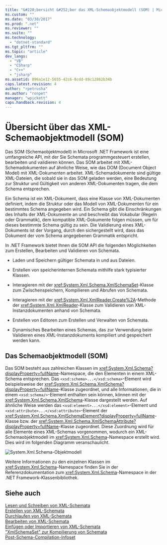 ```yaml
---
title: "&#220;bersicht &#252;ber das XML-Schemaobjektmodell (SOM) | Microsoft Docs"
ms.custom: ""
ms.date: "03/30/2017"
ms.prod: ".net"
ms.reviewer: ""
ms.suite: ""
ms.technology: 
  - "dotnet-standard"
ms.tgt_pltfrm: ""
ms.topic: "article"
dev_langs: 
  - "VB"
  - "CSharp"
  - "C++"
  - "jsharp"
ms.assetid: 896a1e12-5655-42c6-8cdd-89c12862b34b
caps.latest.revision: 4
author: "rpetrusha"
ms.author: "ronpet"
manager: "wpickett"
caps.handback.revision: 4
---
```

# &#220;bersicht &#252;ber das XML-Schemaobjektmodell (SOM)
Das SOM \(Schemaobjektmodell\) in Microsoft .NET Framework ist eine umfangreiche API, mit der Sie Schemata programmgesteuert erstellen, bearbeiten und validieren können.  Das SOM arbeitet mit XML\-Schemadokumenten auf ähnliche Weise, wie das DOM \(Document Object Model\) mit XML\-Dokumenten arbeitet.  XML\-Schemadokumente sind gültige XML\-Dateien, die sobald sie in das SOM geladen werden, eine Bedeutung zur Struktur und Gültigkeit von anderen XML\-Dokumenten tragen, die dem Schema entsprechen.  
  
 Ein Schema ist ein XML\-Dokument, dass eine Klasse von XML\-Dokumenten definiert, indem die Struktur oder das Modell von XML\-Dokumenten für ein bestimmtes Schema angegeben wird.  Ein Schema gibt die Einschränkungen des Inhalts der XML\-Dokumente an und beschreibt das Vokabular \(Regeln oder Grammatik\), dem kompatible XML\-Dokumente folgen müssen, um für dieses bestimmte Schema gültig zu sein.  Die Validierung eines XML\-Dokuments ist der Vorgang, durch den sichergestellt wird, dass das Dokument der vom Schema angegebenen Grammatik entspricht.  
  
 In .NET Framework bietet Ihnen die SOM API die folgenden Möglichkeiten zum Erstellen, Bearbeiten und Validieren von Schemata.  
  
-   Laden und Speichern gültiger Schemata in und aus Dateien.  
  
-   Erstellen von speicherinternen Schemata mithilfe stark typisierter Klassen.  
  
-   Interagieren mit der <xref:System.Xml.Schema.XmlSchemaSet>\-Klasse zum Zwischenspeichern, Kompilieren und Abrufen von Schemata.  
  
-   Interagieren mit der <xref:System.Xml.XmlReader.Create%2A>\-Methode der <xref:System.Xml.XmlReader>\-Klasse zum Validieren von XML\-Instanzdokumenten anhand von Schemata.  
  
-   Erstellen von Editoren zum Erstellen und Verwalten von Schemata.  
  
-   Dynamisches Bearbeiten eines Schemas, das zur Verwendung beim Validieren eines XML\-Instanzdokuments kompiliert und gespeichert werden kann.  
  
## Das Schemaobjektmodell \(SOM\)  
 Das SOM besteht aus zahlreichen Klassen im <xref:System.Xml.Schema?displayProperty=fullName>\-Namespace, die den Elementen in einem XML\-Schema entsprechen.  Das `<xsd:schema>...</xsd:schema>`\-Element wird beispielsweise der <xref:System.Xml.Schema.XmlSchema?displayProperty=fullName>\-Klasse zugeordnet, und alle Informationen, die in einem `<xsd:schema/>`\-Element enthalten sein können, können mit der <xref:System.Xml.Schema.XmlSchema>\-Klasse dargestellt werden.  Auf ähnliche Weise werden das `<xsd:element>...</xsd:element>`\-Element und `<xsd:attribute>...</xsd:attribute>`\-Element der <xref:System.Xml.Schema.XmlSchemaElement?displayProperty=fullName>\-Klasse bzw. der <xref:System.Xml.Schema.XmlSchemaAttribute?displayProperty=fullName>\-Klasse zugeordnet.  Diese Zuordnung wird für alle Elemente eines XML\-Schemas vorgenommen, wodurch ein XML\-Schemaobjektmodell im <xref:System.Xml.Schema>\-Namespace erstellt wird. Dies wird im folgenden Diagramm veranschaulicht.  
  
 ![System.Xml.Schema&#45;Objektmodell](../../../../docs/standard/data/xml/media/xmlschemaobjmodeloverview.png "XMLSchemaObjModelOverview")  
  
 Weitere Informationen zu den einzelnen Klassen im <xref:System.Xml.Schema>\-Namespace finden Sie in der Referenzdokumentation zum <xref:System.Xml.Schema>\-Namespace in der .NET Framework\-Klassenbibliothek.  
  
## Siehe auch  
 [Lesen und Schreiben von XML\-Schemata](../../../../docs/standard/data/xml/reading-and-writing-xml-schemas.md)   
 [Erstellen von XML\-Schemata](../../../../docs/standard/data/xml/building-xml-schemas.md)   
 [Durchlaufen von XML\-Schemata](../../../../docs/standard/data/xml/traversing-xml-schemas.md)   
 [Bearbeiten von XML\-Schemata](../../../../docs/standard/data/xml/editing-xml-schemas.md)   
 [Einfügen oder Importieren von XML\-Schemata](../../../../docs/standard/data/xml/including-or-importing-xml-schemas.md)   
 ["XmlSchemaSet" zur Kompilierung von Schemata](../../../../docs/standard/data/xml/xmlschemaset-for-schema-compilation.md)   
 [Post\-Schema\-Compilation\-Infoset](../../../../docs/standard/data/xml/post-schema-compilation-infoset.md)